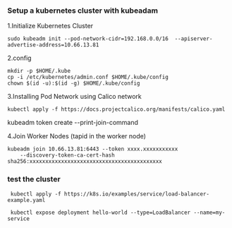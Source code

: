 ### Setup a kubernetes cluster with kubeadam

1.Initialize Kubernetes Cluster

```
sudo kubeadm init --pod-network-cidr=192.168.0.0/16  --apiserver-advertise-address=10.66.13.81

```

2.config

```
mkdir -p $HOME/.kube
cp -i /etc/kubernetes/admin.conf $HOME/.kube/config
chown $(id -u):$(id -g) $HOME/.kube/config

```

3.Installing Pod Network using Calico network

```
kubectl apply -f https://docs.projectcalico.org/manifests/calico.yaml
```

kubeadm token create --print-join-command

4.Join Worker Nodes (tapid in the worker node)

```
kubeadm join 10.66.13.81:6443 --token xxxx.xxxxxxxxxxx
	--discovery-token-ca-cert-hash sha256:xxxxxxxxxxxxxxxxxxxxxxxxxxxxxxxxxxxxxxxxxx

```

### test the cluster

```
 kubectl apply -f https://k8s.io/examples/service/load-balancer-example.yaml

 kubectl expose deployment hello-world --type=LoadBalancer --name=my-service
```
